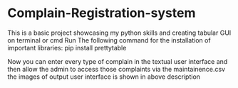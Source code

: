 # Complain-Registration-system
This is a basic project showcasing my python skills and creating tabular GUI on terminal or cmd 
Run The following command for the installation of important libraries:
pip install prettytable

Now you can enter every type of complain in the textual user interface and then 
allow the admin to access those complaints via the maintainence.csv
the images of output user interface is shown in above description
